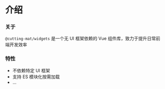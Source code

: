 # 介绍

### 关于

`@cutting-mat/widgets` 是一个无 UI 框架依赖的 Vue 组件库，致力于提升日常前端开发效率

### 特性

- 不依赖特定 UI 框架
- 支持 ES 模块化按需加载
- ...
